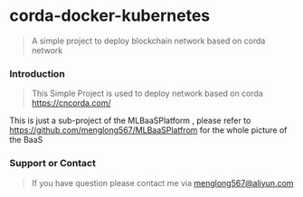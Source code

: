 # corda-docker-kubernetes
> A simple project to deploy blockchain network based on corda network

### Introduction
> This Simple Project is used to deploy network based on corda  <https://cncorda.com/> 

This is just a sub-project of the MLBaaSPlatform , please refer to https://github.com/menglong567/MLBaaSPlatfrom for the whole picture of the BaaS


### Support or Contact
> If you have question please contact me via menglong567@aliyun.com
